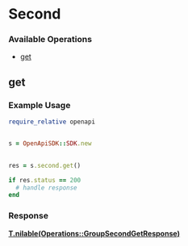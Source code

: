 # Second

### Available Operations

* [get](#get)

## get

### Example Usage

```ruby
require_relative openapi


s = OpenApiSDK::SDK.new

    
res = s.second.get()

if res.status == 200
  # handle response
end

```


### Response

**[T.nilable(Operations::GroupSecondGetResponse)](../../models/operations/groupsecondgetresponse.md)**

